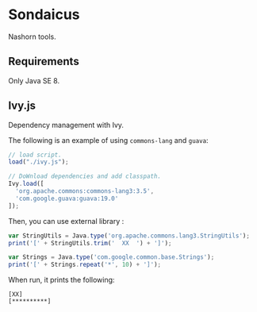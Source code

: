 # Sondaicus

Nashorn tools.


## Requirements

Only Java SE 8.


## Ivy.js

Dependency management with Ivy.

The following is an example of using `commons-lang` and `guava`:

```javascript
// load script.
load("./ivy.js");

// DoWnload dependencies and add classpath.
Ivy.load([
  'org.apache.commons:commons-lang3:3.5',
  'com.google.guava:guava:19.0'
]);
```

Then, you can use external library :

```javascript
var StringUtils = Java.type('org.apache.commons.lang3.StringUtils');
print('[' + StringUtils.trim('  XX  ') + ']');

var Strings = Java.type('com.google.common.base.Strings');
print('[' + Strings.repeat('*', 10) + ']');
```

When run, it prints the following:

```
[XX]
[**********]
```
